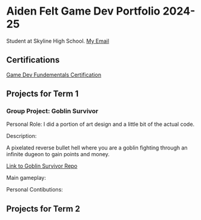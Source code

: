 # Aiden Felt Game Dev Portfolio 2024-25
Student at Skyline High School.
[My Email](mailto:aiden.m.felt@gmail.com)

## Certifications
[Game Dev Fundementals Certification](https://github.com/AidenFelt/Game-Dev-I-Portfolio/blob/main/docs/Aiden%20Felt_Game%20Development%20Fundamentals.pdf)
## Projects for Term 1
### Group Project: Goblin Survivor
Personal Role: I did a portion of art design and a little bit of the actual code.

 Description:
 
 A pixelated reverse bullet hell where you are a goblin fighting through an infinite dugeon to gain points and money.
 
 [Link to Goblin Survivor Repo](https://github.com/Masterpaul562/gamedevteam3)

 Main gameplay:

 Personal Contibutions:
 


## Projects for Term 2

